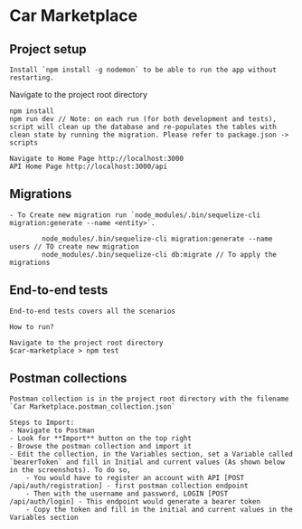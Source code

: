 # Car Marketplace

## Project setup

    Install `npm install -g nodemon` to be able to run the app without restarting.

Navigate to the project root directory

    npm install
    npm run dev // Note: on each run (for both development and tests), script will clean up the database and re-populates the tables with clean state by running the migration. Please refer to package.json -> scripts

    Navigate to Home Page http://localhost:3000
    API Home Page http://localhost:3000/api

## Migrations

    - To Create new migration run `node_modules/.bin/sequelize-cli migration:generate --name <entity>`. 

            node_modules/.bin/sequelize-cli migration:generate --name users // TO create new migration
            node_modules/.bin/sequelize-cli db:migrate // To apply the migrations


## End-to-end tests

    End-to-end tests covers all the scenarios

    How to run?

    Navigate to the project root directory
    $car-marketplace > npm test


## Postman collections

    Postman collection is in the project root directory with the filename `Car Marketplace.postman_collection.json`

    Steps to Import:
    - Navigate to Postman
    - Look for **Import** button on the top right
    - Browse the postman collection and import it
    - Edit the collection, in the Variables section, set a Variable called `bearerToken` and fill in Initial and current values (As shown below in the screenshots). To do so, 
        - You would have to register an account with API [POST /api/auth/registration] - first postman collection endpoint
        - Then with the username and password, LOGIN [POST /api/auth/login] - This endpoint would generate a bearer token
        - Copy the token and fill in the initial and current values in the Variables section

